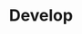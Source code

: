 ---
title: Develop
tags:
  - 导航页
publish: true
created: 2023-08-31T20:44
updated: 2024-02-26T12:38
---